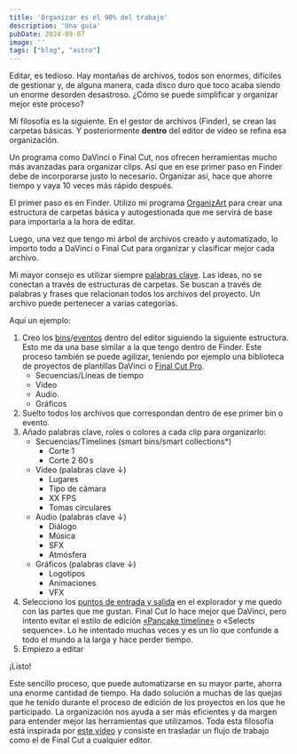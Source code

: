 ```yaml
---
title: 'Organizar es el 90% del trabajo'
description: 'Una guía'
pubDate: 2024-09-07
image: ''
tags: ["blog", "astro"]
---
```


Editar, es tedioso. Hay montañas de archivos, todos son enormes, difíciles de gestionar y, de alguna manera, cada disco duro que toco acaba siendo un enorme desorden desastroso. ¿Cómo se puede simplificar y organizar mejor este proceso?

Mi filosofía es la siguiente. En el gestor de archivos (Finder), se crean las carpetas básicas. Y posteriormente **dentro** del editor de vídeo se refina esa organización.

Un programa como DaVinci o Final Cut, nos ofrecen herramientas mucho más avanzadas para organizar clips. Así que en ese primer paso en Finder debe de incorporarse justo lo necesario. Organizar así, hace que ahorre tiempo y vaya 10 veces más rápido después.

El primer paso es en Finder. Utilizo mi programa [OrganizArt](https://castro.eus/experiments/organizart) para crear una estructura de carpetas básica y autogestionada que me servirá de base para importarla a la hora de editar.

Luego, una vez que tengo mi árbol de archivos creado y automatizado, lo importo todo a DaVinci o Final Cut para organizar y clasificar mejor cada archivo.

Mi mayor consejo es utilizar siempre [palabras clave](https://support.apple.com/es-es/guide/final-cut-pro/ver68416335/mac). Las ideas, no se conectan a través de estructuras de carpetas. Se buscan a través de palabras y frases que relacionan todos los archivos del proyecto. Un archivo puede pertenecer a varias categorías.

Aquí un ejemplo:

1. Creo los [bins](https://youtu.be/WJj-nka2u7Y?si=T8zHBLdkKdJ_jkB7&t=82)/[eventos](https://support.apple.com/es-es/guide/final-cut-pro/verf3fd270b/mac) dentro del editor siguiendo la siguiente estructura. Esto me da una base similar a la que tengo dentro de Finder. Este proceso también se puede agilizar, teniendo por ejemplo una biblioteca de proyectos de plantillas DaVinci o [Final Cut Pro](https://castro.eus/blog/fcpx).
	- Secuencias/Líneas de tiempo
	- Vídeo
	- Audio.
	- Gráficos
2. Suelto todos los archivos que correspondan dentro de ese primer bin o evento.
3. Añado palabras clave, roles o colores a cada clip para organizarlo:
	- Secuencias/Timelines (smart bins/smart collections*)
		- Corte 1
		- Corte 2 60 s
	- Vídeo (palabras clave ↓)
		- Lugares
		- Tipo de cámara
		- XX FPS
		- Tomas circulares
	- Audio (palabras clave ↓)
		- Diálogo
		- Música
		- SFX
		- Atmósfera
	- Gráficos (palabras clave ↓)
		- Logotipos
		- Animaciones
		- VFX
4. Selecciono los [puntos de entrada y salida](https://support.apple.com/es-es/guide/final-cut-pro/ver28cca92/mac) en el explorador y me quedo con las partes que me gustan. Final Cut lo hace mejor que DaVinci, pero intento evitar el estilo de edición [«Pancake timeline»](https://motionarray.com/learn/premiere-pro/pancake-timeline-premiere-pro/) o «Selects sequence». Lo he intentado muchas veces y es un lío que confunde a todo el mundo a la larga y hace perder tiempo.
5. Empiezo a editar

¡Listo!

Este sencillo proceso, que puede automatizarse en su mayor parte, ahorra una enorme cantidad de tiempo. Ha dado solución a muchas de las quejas que he tenido durante el proceso de edición de los proyectos en los que he participado. La organización nos ayuda a ser más eficientes y da margen para entender mejor las herramientas que utilizamos. Toda esta filosofía está inspirada por [este vídeo](https://youtu.be/iaeux3cGtQo?si=vjuUb6zKZbBmop43&t=121) y consiste en trasladar un flujo de trabajo como el de Final Cut a cualquier editor.
